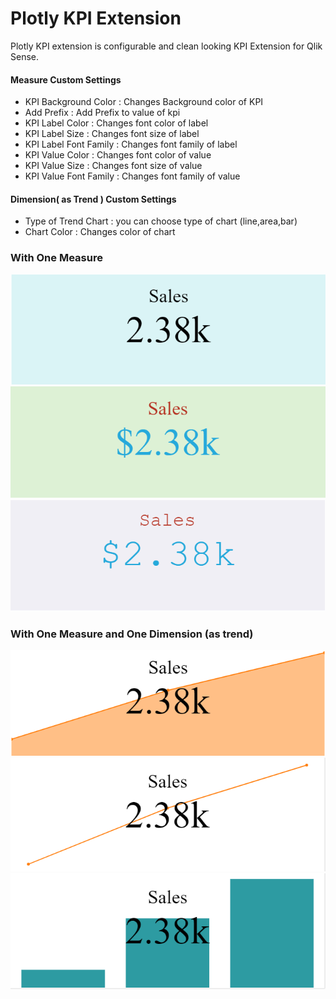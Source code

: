 # Plotly KPI Extension
Plotly KPI extension is configurable and clean looking KPI Extension for Qlik Sense.


#### Measure Custom Settings
- KPI Background Color : Changes Background color of KPI
- Add Prefix : Add Prefix to value of kpi
- KPI Label Color : Changes font color of label
- KPI Label Size : Changes font size of label
- KPI Label Font Family : Changes font family of label
- KPI Value Color : Changes font color of value
- KPI Value Size : Changes font size of value
- KPI Value Font Family : Changes font family of value


#### Dimension( as Trend ) Custom Settings
- Type of Trend Chart : you can choose type of chart (line,area,bar)
- Chart Color : Changes color of chart

  

### With One Measure

![mea1](https://raw.githubusercontent.com/vighneshh/plotly-kpi/master/img/measure1.png?raw=true)  ![mea2](https://raw.githubusercontent.com/vighneshh/plotly-kpi/master/img/measure2.png?raw=true) ![mea3](https://raw.githubusercontent.com/vighneshh/plotly-kpi/master/img/measure3.png?raw=true)


### With One Measure and One Dimension (as trend)
![dim1](https://raw.githubusercontent.com/vighneshh/plotly-kpi/master/img/dim1.png?raw=true)  ![dim2](https://raw.githubusercontent.com/vighneshh/plotly-kpi/master/img/dim2.png?raw=true) ![dim3](https://raw.githubusercontent.com/vighneshh/plotly-kpi/master/img/dim3.png?raw=true)


